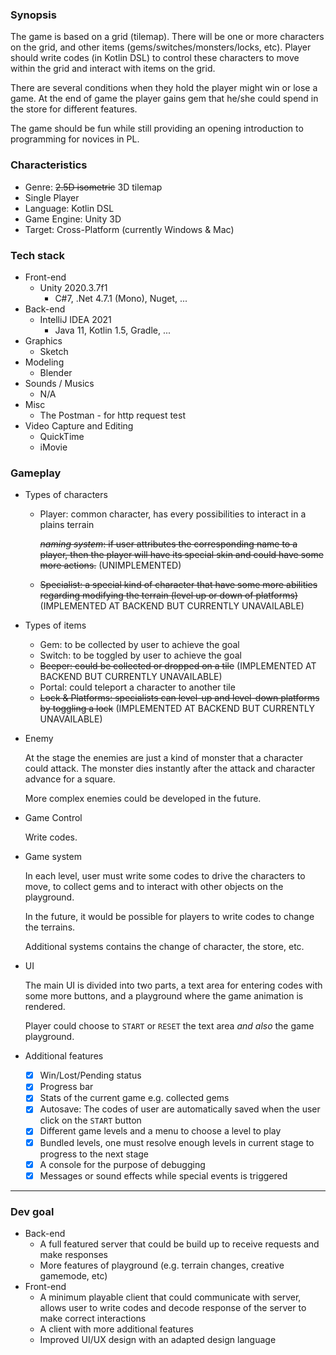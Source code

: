 ### Synopsis

The game is based on a grid (tilemap). There will be one or more characters on the grid, and other items (gems/switches/monsters/locks, etc). Player should write codes (in Kotlin DSL) to control these characters to move within the grid and interact with items on the grid.

There are several conditions when they hold the player might win or lose a game. At the end of game the player gains gem that he/she could spend in the store for different features.

The game should be fun while still providing an opening introduction to programming for novices in PL.

### Characteristics

-   Genre: ~~2.5D isometric~~ 3D tilemap
-   Single Player
-   Language: Kotlin DSL
-   Game Engine: Unity 3D
-   Target: Cross-Platform (currently Windows & Mac)

### Tech stack

-   Front-end
    -   Unity 2020.3.7f1
        -   C#7, .Net 4.7.1 (Mono), Nuget, ...
-   Back-end
    -   IntelliJ IDEA 2021
        -   Java 11, Kotlin 1.5, Gradle, ...
-   Graphics
    -   Sketch
-   Modeling
    -   Blender
-   Sounds / Musics
    -   N/A
-   Misc
    -   The Postman - for http request test
-   Video Capture and Editing
    -   QuickTime
    -   iMovie

### Gameplay

-   Types of characters

    -   Player: common character, has every possibilities to interact in a plains terrain

        ~~*naming system*: if user attributes the corresponding name to a player, then the player will have its special skin and could have some more actions.~~ (UNIMPLEMENTED)

    -   ~~Specialist: a special kind of character that have some more abilities regarding modifying the terrain (level up or down of platforms)~~ (IMPLEMENTED AT BACKEND BUT CURRENTLY UNAVAILABLE)

-   Types of items

    -   Gem: to be collected by user to achieve the goal
    -   Switch: to be toggled by user to achieve the goal
    -   ~~Beeper: could be collected or dropped on a tile~~ (IMPLEMENTED AT BACKEND BUT CURRENTLY UNAVAILABLE)
    -   Portal: could teleport a character to another tile
    -   ~~Lock & Platforms: specialists can level-up and level-down platforms by toggling a lock~~ (IMPLEMENTED AT BACKEND BUT CURRENTLY UNAVAILABLE)

-   Enemy

    At the stage the enemies are just a kind of monster that a character could attack. The monster dies instantly after the attack and character advance for a square.

    More complex enemies could be developed in the future.

-   Game Control

    Write codes.

-   Game system

    In each level, user must write some codes to drive the characters to move, to collect gems and to interact with other objects on the playground.

    In the future, it would be possible for players to write codes to change the terrains.

    Additional systems contains the change of character, the store, etc. 

-   UI

    The main UI is divided into two parts, a text area for entering codes with some more buttons, and a playground where the game animation is rendered.

    Player could choose to `START` or `RESET` the text area *and also* the game playground.

-   Additional features

    -   [x] Win/Lost/Pending status
    -   [x] Progress bar
    -   [x] Stats of the current game e.g. collected gems
    -   [x] Autosave: The codes of user are automatically saved when the user click on the `START` button
    -   [x] Different game levels and a menu to choose a level to play
    -   [x] Bundled levels, one must resolve enough levels in current stage to progress to the next stage
    -   [x] A console for the purpose of debugging
    -   [x] Messages or sound effects while special events is triggered

---

### Dev goal

-   Back-end
    -   A full featured server that could be build up to receive requests and make responses
    -   More features of playground (e.g. terrain changes, creative gamemode, etc)
-   Front-end
    -   A minimum playable client that could communicate with server, allows user to write codes and decode response of the server to make correct interactions
    -   A client with more additional features
    -   Improved UI/UX design with an adapted design language

